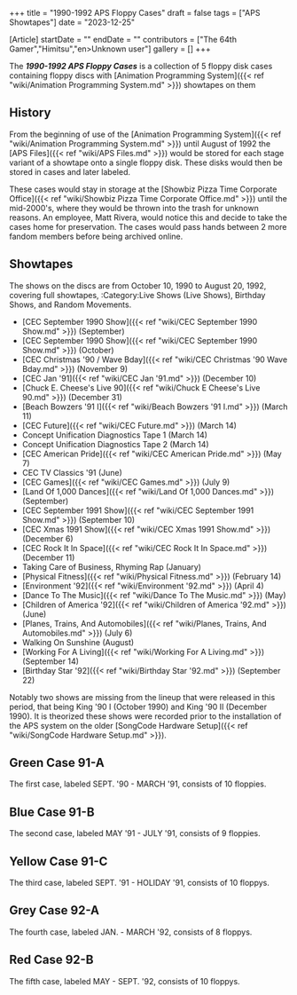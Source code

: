 +++
title = "1990-1992 APS Floppy Cases"
draft = false
tags = ["APS Showtapes"]
date = "2023-12-25"

[Article]
startDate = ""
endDate = ""
contributors = ["The 64th Gamer","Himitsu","en>Unknown user"]
gallery = []
+++


The <b><i>1990-1992 APS Floppy Cases</b></i> is a collection of 5 floppy disk cases containing floppy discs with [Animation Programming System]({{< ref "wiki/Animation Programming System.md" >}}) showtapes on them

<h2> History </h2>
From the beginning of use of the [Animation Programming System]({{< ref "wiki/Animation Programming System.md" >}}) until August of 1992 the [APS Files]({{< ref "wiki/APS Files.md" >}}) would be stored for each stage variant of a showtape onto a single floppy disk. These disks would then be stored in cases and later labeled.

These cases would stay in storage at the [Showbiz Pizza Time Corporate Office]({{< ref "wiki/Showbiz Pizza Time Corporate Office.md" >}}) until the mid-2000's, where they would be thrown into the trash for unknown reasons. An employee, Matt Rivera, would notice this and decide to take the cases home for preservation. The cases would pass hands between 2 more fandom members before being archived online.

<h2> Showtapes </h2>
The shows on the discs are from October 10, 1990 to August 20, 1992, covering full showtapes, :Category:Live Shows (Live Shows), Birthday Shows, and Random Movements.

* [CEC September 1990 Show]({{< ref "wiki/CEC September 1990 Show.md" >}}) (September)
* [CEC September 1990 Show]({{< ref "wiki/CEC September 1990 Show.md" >}}) (October)
* [CEC Christmas '90 / Wave Bday]({{< ref "wiki/CEC Christmas '90  Wave Bday.md" >}}) (November 9)
* [CEC Jan '91]({{< ref "wiki/CEC Jan '91.md" >}}) (December 10)
* [Chuck E. Cheese's Live 90]({{< ref "wiki/Chuck E Cheese's Live 90.md" >}}) (December 31)
* [Beach Bowzers '91 I]({{< ref "wiki/Beach Bowzers '91 I.md" >}}) (March 11)
* [CEC Future]({{< ref "wiki/CEC Future.md" >}}) (March 14)
* Concept Unification Diagnostics Tape 1 (March 14)
* Concept Unification Diagnostics Tape 2 (March 14)
* [CEC American Pride]({{< ref "wiki/CEC American Pride.md" >}}) (May 7)
* CEC TV Classics '91 (June)
* [CEC Games]({{< ref "wiki/CEC Games.md" >}}) (July 9)
* [Land Of 1,000 Dances]({{< ref "wiki/Land Of 1,000 Dances.md" >}}) (September)
* [CEC September 1991 Show]({{< ref "wiki/CEC September 1991 Show.md" >}}) (September 10)
* [CEC Xmas 1991 Show]({{< ref "wiki/CEC Xmas 1991 Show.md" >}}) (December 6)
* [CEC Rock It In Space]({{< ref "wiki/CEC Rock It In Space.md" >}}) (December 11)
* Taking Care of Business, Rhyming Rap (January)
* [Physical Fitness]({{< ref "wiki/Physical Fitness.md" >}}) (February 14)
* [Environment '92]({{< ref "wiki/Environment '92.md" >}}) (April 4)
* [Dance To The Music]({{< ref "wiki/Dance To The Music.md" >}}) (May)
* [Children of America '92]({{< ref "wiki/Children of America '92.md" >}}) (June)
* [Planes, Trains, And Automobiles]({{< ref "wiki/Planes, Trains, And Automobiles.md" >}}) (July 6)
* Walking On Sunshine (August)
* [Working For A Living]({{< ref "wiki/Working For A Living.md" >}}) (September 14)
* [Birthday Star '92]({{< ref "wiki/Birthday Star '92.md" >}}) (September 22)

Notably two shows are missing from the lineup that were released in this period, that being King '90 I (October 1990) and King '90 II (December 1990). It is theorized these shows were recorded prior to the installation of the APS system on the older [SongCode Hardware Setup]({{< ref "wiki/SongCode Hardware Setup.md" >}}).

<h2> Green Case 91-A </h2>
The first case, labeled SEPT. '90 - MARCH '91, consists of 10 floppies.

<h2> Blue Case 91-B </h2>
The second case, labeled MAY '91 - JULY '91, consists of 9 floppies.

<h2> Yellow Case 91-C </h2>
The third case, labeled SEPT. '91 - HOLIDAY '91, consists of 10 floppys.

<h2> Grey Case 92-A </h2>
The fourth case, labeled JAN. - MARCH '92, consists of 8 floppys.

<h2> Red Case 92-B </h2>
The fifth case, labeled MAY - SEPT. '92, consists of 10 floppys.
